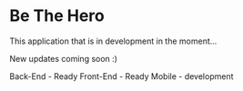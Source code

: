 # Be The Hero

This application that is in development in the moment...

New updates coming soon :)

Back-End - Ready
Front-End - Ready
Mobile - development